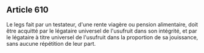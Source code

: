 Article 610
----
Le legs fait par un testateur, d'une rente viagère ou pension alimentaire, doit
être acquitté par le légataire universel de l'usufruit dans son intégrité, et
par le légataire à titre universel de l'usufruit dans la proportion de sa
jouissance, sans aucune répétition de leur part.

